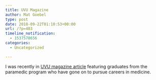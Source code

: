 ```yaml
---
title: UVU Magazine
author: Mat Goebel
type: post
date: 2018-09-22T01:10:53+00:00
url: /?p=403
timeline_notification:
  - 1537578656
categories:
  - Uncategorized

---
```

I was recently in [UVU magazine article][1] featuring graduates from the paramedic program who have gone on to pursue careers in medicine.

 [1]: https://www.uvu.edu/magazine/fall2018/fall2018_paramedics.html